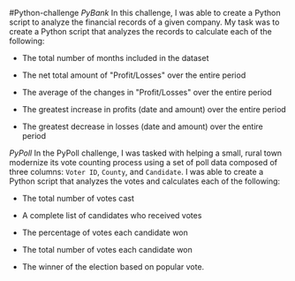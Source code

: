 #Python-challenge
*PyBank*
In this challenge, I was able to create a Python script to analyze the financial records of a given company. 
My task was to create a Python script that analyzes the records to calculate each of the following:

  * The total number of months included in the dataset

  * The net total amount of "Profit/Losses" over the entire period

  * The average of the changes in "Profit/Losses" over the entire period

  * The greatest increase in profits (date and amount) over the entire period

  * The greatest decrease in losses (date and amount) over the entire period


*PyPoll*
In the PyPoll challenge, I was tasked with helping a small, rural town modernize its vote counting process using a set of poll data composed of three columns: `Voter ID`, `County`, and `Candidate`.
I was able to create a Python script that analyzes the votes and calculates each of the following:

  * The total number of votes cast

  * A complete list of candidates who received votes

  * The percentage of votes each candidate won

  * The total number of votes each candidate won

  * The winner of the election based on popular vote.
 
